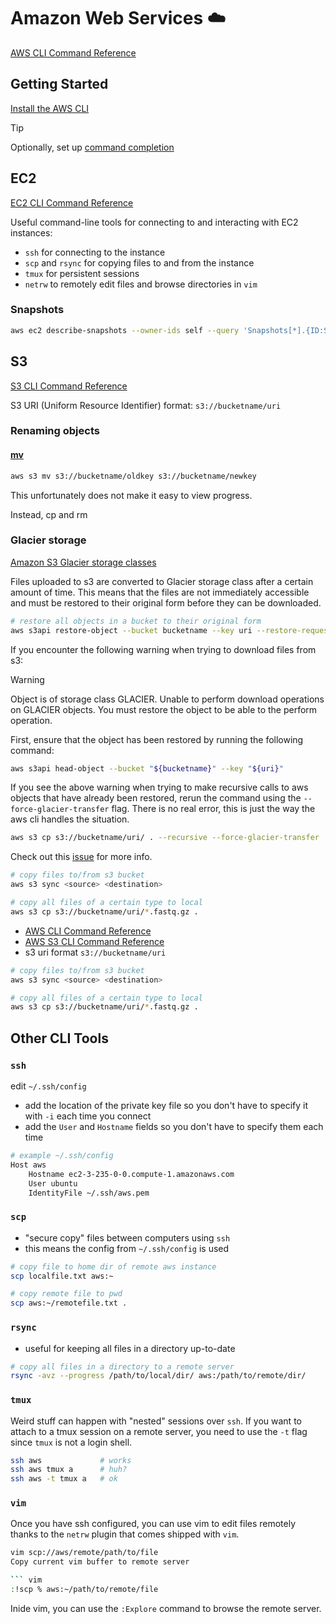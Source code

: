 # Amazon Web Services :cloud:

[AWS CLI Command Reference](https://docs.aws.amazon.com/cli/latest/index.html)

## Getting Started

[Install the AWS CLI](https://docs.aws.amazon.com/cli/latest/userguide/getting-started-install.html)

> [!TIP]
> Optionally, set up [command completion](https://docs.aws.amazon.com/cli/latest/userguide/cli-configure-completion.html)

## EC2

[EC2 CLI Command Reference](https://docs.aws.amazon.com/cli/latest/reference/ec2/index.html)

Useful command-line tools for connecting to and interacting with EC2 instances:

- `ssh` for connecting to the instance
- `scp` and `rsync` for copying files to and from the instance
- `tmux` for persistent sessions
- `netrw` to remotely edit files and browse directories in `vim`

### Snapshots

```sh
aws ec2 describe-snapshots --owner-ids self --query 'Snapshots[*].{ID:SnapshotId,VolumeID:VolumeId,StartTime:StartTime,State:State,Progress:Progress,VolumeSize:VolumeSize,Description:Description}' --output table
```

## S3

[S3 CLI Command Reference](https://docs.aws.amazon.com/cli/latest/reference/s3/index.html)

S3 URI (Uniform Resource Identifier) format: `s3://bucketname/uri`

### Renaming objects

#### [mv](https://awscli.amazonaws.com/v2/documentation/api/latest/reference/s3/mv.html)

```sh
aws s3 mv s3://bucketname/oldkey s3://bucketname/newkey
```

This unfortunately does not make it easy to view progress.

Instead, cp and rm

### Glacier storage

[Amazon S3 Glacier storage classes](https://aws.amazon.com/s3/storage-classes/glacier/)

Files uploaded to s3 are converted to Glacier storage class after a certain
amount of time. This means that the files are not immediately accessible and
must be restored to their original form before they can be downloaded.

```sh
# restore all objects in a bucket to their original form
aws s3api restore-object --bucket bucketname --key uri --restore-request '{"Days":25,"GlacierJobParameters":{"Tier":"Standard"}}'
```

If you encounter the following warning when trying to download files from s3:

> [!WARNING]
> Object is of storage class GLACIER. Unable to perform download operations on GLACIER objects. You must restore the object to be able to the perform operation.

First, ensure that the object has been restored by running the following command:

```sh
aws s3api head-object --bucket "${bucketname}" --key "${uri}"
```

If you see the above warning when trying to make recursive calls to aws objects that have already been restored, rerun the command using the `--force-glacier-transfer` flag. There is no real error, this is just the way the aws cli handles the situation.

```sh
aws s3 cp s3://bucketname/uri/ . --recursive --force-glacier-transfer
```

Check out this [issue](https://github.com/aws/aws-cli/issues/1699) for more info.

```sh
# copy files to/from s3 bucket
aws s3 sync <source> <destination>

# copy all files of a certain type to local
aws s3 cp s3://bucketname/uri/*.fastq.gz .
```

- [AWS CLI Command Reference](https://docs.aws.amazon.com/cli/latest/index.html)
- [AWS S3 CLI Command Reference](https://docs.aws.amazon.com/cli/latest/reference/s3/index.html)
- s3 uri format `s3://bucketname/uri`

```sh
# copy files to/from s3 bucket
aws s3 sync <source> <destination>

# copy all files of a certain type to local
aws s3 cp s3://bucketname/uri/*.fastq.gz .
```

## Other CLI Tools

### `ssh`

edit `~/.ssh/config`

- add the location of the private key file so you don't have to specify it with `-i` each time you connect
- add the `User` and `Hostname` fields so you don't have to specify them each time

```sh
# example ~/.ssh/config
Host aws
    Hostname ec2-3-235-0-0.compute-1.amazonaws.com
    User ubuntu
    IdentityFile ~/.ssh/aws.pem
```

### `scp`

- "secure copy" files between computers using `ssh`
- this means the config from `~/.ssh/config` is used

```sh
# copy file to home dir of remote aws instance
scp localfile.txt aws:~

# copy remote file to pwd
scp aws:~/remotefile.txt .
```

### `rsync`

- useful for keeping all files in a directory up-to-date

```sh
# copy all files in a directory to a remote server
rsync -avz --progress /path/to/local/dir/ aws:/path/to/remote/dir/
```

### `tmux`

Weird stuff can happen with "nested" sessions over `ssh`.
If you want to attach to a tmux session on a remote server,
you need to use the `-t` flag since `tmux` is not a login shell.

```sh
ssh aws             # works
ssh aws tmux a      # huh?
ssh aws -t tmux a   # ok
```

### `vim`

Once you have ssh configured, you can use vim to edit files remotely thanks to
the `netrw` plugin that comes shipped with `vim`.

````sh
vim scp://aws/remote/path/to/file
Copy current vim buffer to remote server

``` vim
:!scp % aws:~/path/to/remote/file
````

Inide vim, you can use the `:Explore` command to browse the remote server.
